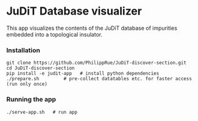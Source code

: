 
# JuDiT Database visualizer

This app visualizes the contents of the JuDiT database of impurities embedded into a topological insulator.

### Installation

```
git clone https://github.com/PhilippRue/JuDiT-discover-section.git
cd JuDiT-discover-section
pip install -e judit-app   # install python dependencies
./prepare.sh         # pre-collect datatables etc. for faster access (run only once)
```

### Running the app

```
./serve-app.sh   # run app
```
